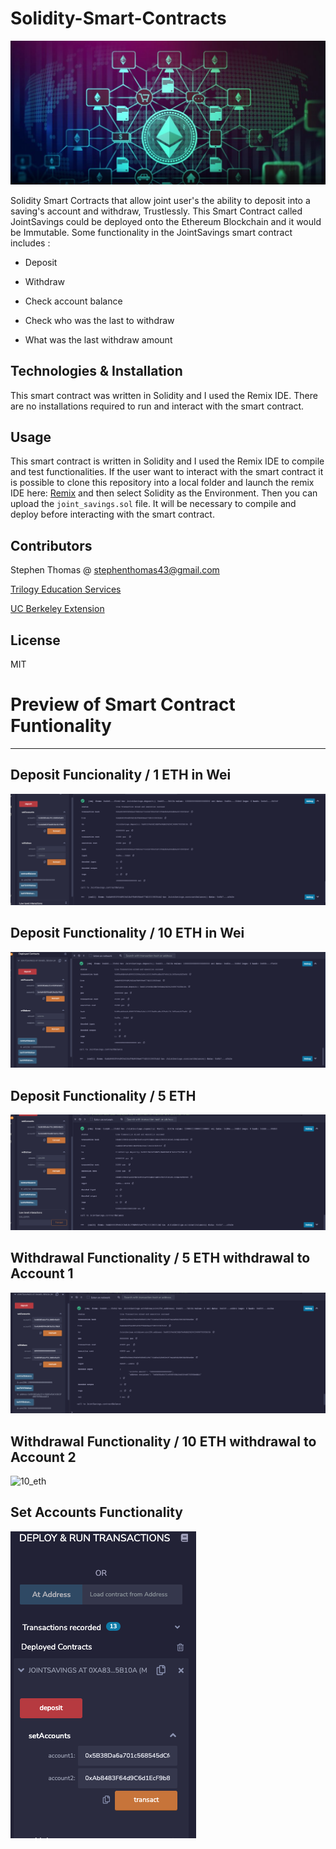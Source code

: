 # Solidity-Smart-Contracts

![eth_image](Resources/eth_image.png)


Solidity Smart Cortracts that allow joint user's the ability to deposit into a saving's account and withdraw, Trustlessly. This Smart Contract called JointSavings could be deployed onto the Ethereum Blockchain and it would be Immutable. Some functionality in the JointSavings smart contract includes :

- Deposit

- Withdraw

- Check account balance

- Check who was the last to withdraw

- What was the last withdraw amount


## Technologies & Installation

This smart contract was written in Solidity and I used the Remix IDE. There are no installations required to run and interact with the smart contract.


## Usage

This smart contract is written in Solidity and I used the Remix IDE to compile and test functionalities. If the user want to interact with the smart contract it is possible to clone this repository into a local folder and launch the remix IDE here: [Remix](https://remix.ethereum.org/#optimize=false&runs=200&evmVersion=null&version=soljson-v0.8.7+commit.e28d00a7.js) and then select Solidity as the Environment. Then you can upload the ``` joint_savings.sol ``` file. It will be necessary to compile and deploy before interacting with the smart contract. 


## Contributors

Stephen Thomas @ stephenthomas43@gmail.com

[Trilogy Education Services](https://www.trilogyed.com/)

[UC Berkeley Extension ](https://extension.berkeley.edu/)



## License 

MIT


# Preview of Smart Contract Funtionality
---

## Deposit Funcionality / 1 ETH in Wei

![1_eth](Execution_Results/1_ethInWei_deposit.png)

## Deposit Functionality / 10 ETH in Wei

![10_eth](Execution_results/10_ethInWei_deposit.png)

## Deposit Functionality / 5 ETH 

![5_eth](Execution_Results/5_eth_deposit.png)

## Withdrawal Functionality / 5 ETH withdrawal to Account 1

![5_eth](Execution_Results/5_eth_withdrawal_acct1.png)

## Withdrawal Functionality / 10 ETH withdrawal to Account 2

![10_eth](Exectution_Results/10_eth_withdrawal_acct2.png)

## Set Accounts Functionality

![setAccounts](Execution_Results/setAccounts_function.png)

